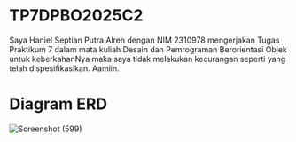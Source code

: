 # TP7DPBO2025C2
Saya Haniel Septian Putra Alren dengan NIM 2310978 mengerjakan Tugas Praktikum 7 dalam mata kuliah Desain dan Pemrograman Berorientasi Objek untuk keberkahanNya maka saya tidak melakukan kecurangan seperti yang telah dispesifikasikan. Aamiin.
# Diagram ERD

![Screenshot (599)](https://github.com/user-attachments/assets/c3651d4e-9747-414c-99c2-4cfd63278dfe)
